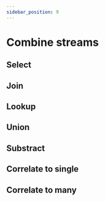 ```yaml
---
sidebar_position: 9
---
```


# Combine streams

## Select

## Join

## Lookup

## Union

## Substract

## Correlate to single

## Correlate to many
